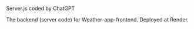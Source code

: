 Server.js coded by ChatGPT

The backend (server code) for Weather-app-frontend.
Deployed at Render.
